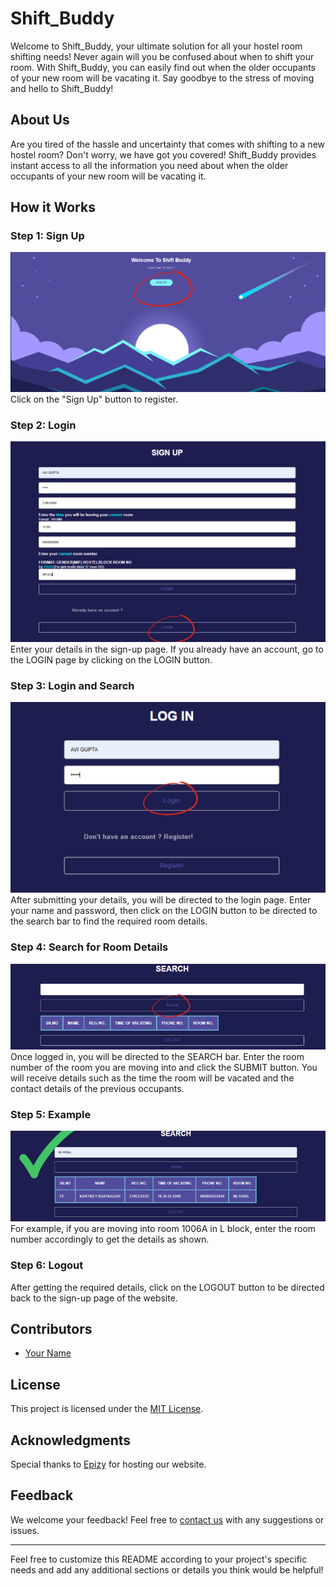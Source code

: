 # Shift_Buddy

Welcome to Shift_Buddy, your ultimate solution for all your hostel room shifting needs! Never again will you be confused about when to shift your room. With Shift_Buddy, you can easily find out when the older occupants of your new room will be vacating it. Say goodbye to the stress of moving and hello to Shift_Buddy!

## About Us

Are you tired of the hassle and uncertainty that comes with shifting to a new hostel room? Don't worry, we have got you covered! Shift_Buddy provides instant access to all the information you need about when the older occupants of your new room will be vacating it.

## How it Works

### Step 1: Sign Up
![Sign Up](img/R1.png)
Click on the "Sign Up" button to register.

### Step 2: Login
![Login](img/R2.png)
Enter your details in the sign-up page. If you already have an account, go to the LOGIN page by clicking on the LOGIN button.

### Step 3: Login and Search
![Login and Search](img/R2.1.png)
After submitting your details, you will be directed to the login page. Enter your name and password, then click on the LOGIN button to be directed to the search bar to find the required room details.

### Step 4: Search for Room Details
![Search for Room Details](img/R3.png)
Once logged in, you will be directed to the SEARCH bar. Enter the room number of the room you are moving into and click the SUBMIT button. You will receive details such as the time the room will be vacated and the contact details of the previous occupants.

### Step 5: Example
![Example](img/R4.png)
For example, if you are moving into room 1006A in L block, enter the room number accordingly to get the details as shown.

### Step 6: Logout
After getting the required details, click on the LOGOUT button to be directed back to the sign-up page of the website.

## Contributors
- [Your Name](https://github.com/yourusername)

## License
This project is licensed under the [MIT License](LICENSE).

## Acknowledgments
Special thanks to [Epizy](http://epizy.com) for hosting our website.

## Feedback
We welcome your feedback! Feel free to [contact us](mailto:your-email@example.com) with any suggestions or issues.

---

Feel free to customize this README according to your project's specific needs and add any additional sections or details you think would be helpful!
